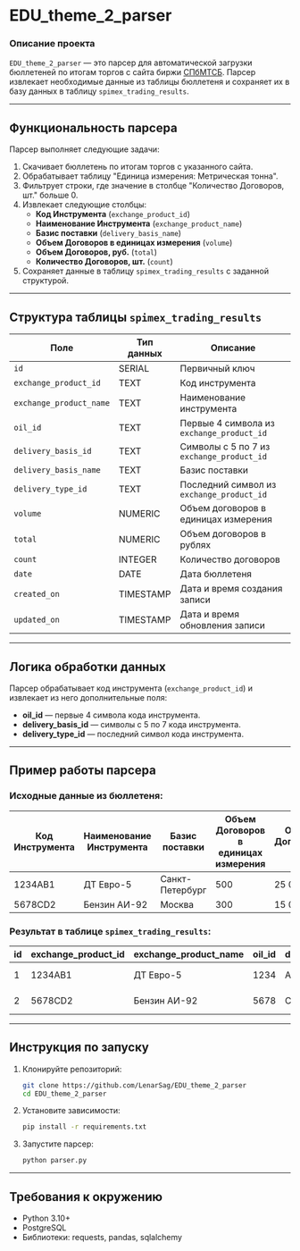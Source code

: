 # EDU_theme_2_parser

### Описание проекта
`EDU_theme_2_parser` — это парсер для автоматической загрузки бюллетеней по итогам торгов с сайта биржи [СПбМТСБ](https://spimex.com/markets/oil_products/trades/results/). Парсер извлекает необходимые данные из таблицы бюллетеня и сохраняет их в базу данных в таблицу `spimex_trading_results`.

---

## Функциональность парсера
Парсер выполняет следующие задачи:

1. Скачивает бюллетень по итогам торгов с указанного сайта.
2. Обрабатывает таблицу "Единица измерения: Метрическая тонна".
3. Фильтрует строки, где значение в столбце "Количество Договоров, шт." больше 0.
4. Извлекает следующие столбцы:
   - **Код Инструмента** (`exchange_product_id`)
   - **Наименование Инструмента** (`exchange_product_name`)
   - **Базис поставки** (`delivery_basis_name`)
   - **Объем Договоров в единицах измерения** (`volume`)
   - **Объем Договоров, руб.** (`total`)
   - **Количество Договоров, шт.** (`count`)
5. Сохраняет данные в таблицу `spimex_trading_results` с заданной структурой.

---

## Структура таблицы `spimex_trading_results`

| Поле               | Тип данных | Описание                                      |
|--------------------|------------|-----------------------------------------------|
| `id`               | SERIAL     | Первичный ключ                                |
| `exchange_product_id` | TEXT       | Код инструмента                               |
| `exchange_product_name` | TEXT     | Наименование инструмента                     |
| `oil_id`           | TEXT       | Первые 4 символа из `exchange_product_id`     |
| `delivery_basis_id` | TEXT       | Символы с 5 по 7 из `exchange_product_id`     |
| `delivery_basis_name` | TEXT     | Базис поставки                                |
| `delivery_type_id` | TEXT       | Последний символ из `exchange_product_id`     |
| `volume`           | NUMERIC    | Объем договоров в единицах измерения         |
| `total`            | NUMERIC    | Объем договоров в рублях                     |
| `count`            | INTEGER    | Количество договоров                         |
| `date`             | DATE       | Дата бюллетеня                                |
| `created_on`       | TIMESTAMP  | Дата и время создания записи                 |
| `updated_on`       | TIMESTAMP  | Дата и время обновления записи               |

---

## Логика обработки данных

Парсер обрабатывает код инструмента (`exchange_product_id`) и извлекает из него дополнительные поля:
- **oil_id** — первые 4 символа кода инструмента.
- **delivery_basis_id** — символы с 5 по 7 кода инструмента.
- **delivery_type_id** — последний символ кода инструмента.

---

## Пример работы парсера

### Исходные данные из бюллетеня:
| Код Инструмента | Наименование Инструмента | Базис поставки   | Объем Договоров в единицах измерения | Объем Договоров, руб. | Количество Договоров, шт. |
|-----------------|--------------------------|------------------|--------------------------------------|-----------------------|---------------------------|
| 1234AB1         | ДТ Евро-5                | Санкт-Петербург  | 500                                  | 25 000 000            | 5                         |
| 5678CD2         | Бензин АИ-92             | Москва           | 300                                  | 15 000 000            | 3                         |

### Результат в таблице `spimex_trading_results`:
| id  | exchange_product_id | exchange_product_name | oil_id | delivery_basis_id | delivery_basis_name | delivery_type_id | volume | total      | count | date       | created_on         | updated_on         |
|-----|---------------------|-----------------------|--------|------------------|---------------------|------------------|--------|------------|-------|------------|-------------------|-------------------|
| 1   | 1234AB1             | ДТ Евро-5             | 1234   | AB               | Санкт-Петербург     | 1                | 500    | 25000000.00 | 5     | 2025-01-04 | 2025-01-04 12:00  | 2025-01-04 12:00  |
| 2   | 5678CD2             | Бензин АИ-92          | 5678   | CD               | Москва              | 2                | 300    | 15000000.00 | 3     | 2025-01-04 | 2025-01-04 12:00  | 2025-01-04 12:00  |

---

## Инструкция по запуску

1. Клонируйте репозиторий:
   ```bash
   git clone https://github.com/LenarSag/EDU_theme_2_parser
   cd EDU_theme_2_parser
   ```

2. Установите зависимости:
   ```bash
   pip install -r requirements.txt
   ```

3. Запустите парсер:
   ```bash
   python parser.py
   ```

---

## Требования к окружению
- Python 3.10+
- PostgreSQL
- Библиотеки: requests, pandas, sqlalchemy

